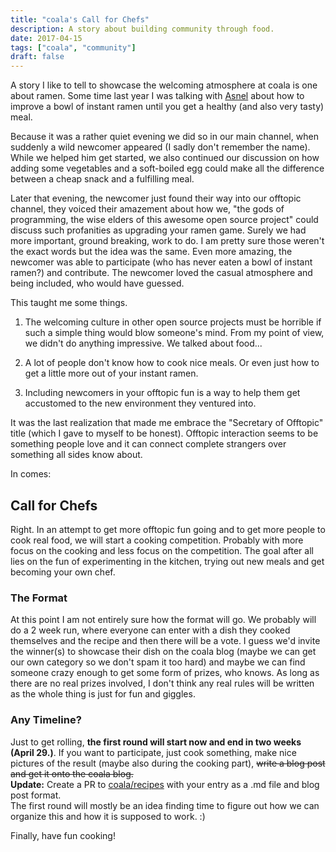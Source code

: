 ```yaml
---
title: "coala's Call for Chefs"
description: A story about building community through food.
date: 2017-04-15
tags: ["coala", "community"]
draft: false
---
```


A story I like to tell to showcase the welcoming atmosphere at coala is one
about ramen.
Some time last year I was talking with [Asnel](https://github.com/Asnelchristian)
about how to improve a bowl of instant ramen until you get a healthy (and also
very tasty) meal.

Because it was a rather quiet evening we did so in our main channel, when suddenly
a wild newcomer appeared (I sadly don't remember the name).
While we helped him get started, we also continued our discussion on how adding
some vegetables and a soft-boiled egg could make all the difference between a
cheap snack and a fulfilling meal.

Later that evening, the newcomer just found their way into our offtopic channel,
they voiced their amazement about how we, "the gods of programming, the wise
elders of this awesome open source project" could discuss such profanities as
upgrading your ramen game.
Surely we had more important, ground breaking, work to do.
I am pretty sure those weren't the exact words but the idea was the same.
Even more amazing, the newcomer was able to participate (who has never eaten a
bowl of instant ramen?) and contribute.
The newcomer loved the casual atmosphere and being included, who would have
guessed.

This taught me some things.

1. The welcoming culture in other open source projects must be horrible if such
a simple thing would blow someone's mind. From my point of view, we didn't do
anything impressive. We talked about food...

2. A lot of people don't know how to cook nice meals. Or even just how to get
a little more out of your instant ramen.

3. Including newcomers in your offtopic fun is a way to help them get accustomed
to the new environment they ventured into.

It was the last realization that made me embrace the "Secretary of Offtopic"
title (which I gave to myself to be honest).
Offtopic interaction seems to be something people love and it can connect
complete strangers over something all sides know about.


In comes:

Call for Chefs
--------------

Right. In an attempt to get more offtopic fun going and to get more people to
cook real food, we will start a cooking competition.
Probably with more focus on the cooking and less focus on the competition.
The goal after all lies on the fun of experimenting in the kitchen, trying out
new meals and get becoming your own chef.

### The Format

At this point I am not entirely sure how the format will go.
We probably will do a 2 week run, where everyone can enter with a dish they
cooked themselves and the recipe and then there will be a vote.
I guess we'd invite the winner(s) to showcase their dish on the coala blog (maybe
we can get our own category so we don't spam it too hard) and maybe we can
find someone crazy enough to get some form of prizes, who knows.
As long as there are no real prizes involved, I don't think any real rules will
be written as the whole thing is just for fun and giggles.

### Any Timeline?

Just to get rolling, **the first round will start now and end in two weeks
(April 29.)**.
If you want to participate, just cook something, make nice pictures of the
result (maybe also during the cooking part), ~~write a blog post and get it onto
the coala blog.~~  
**Update:** Create a PR to [coala/recipes](https://github.com/coala/recipes)
with your entry as a .md file and blog post format.  
The first round will mostly be an idea finding time to figure out how we can
organize this and how it is supposed to work. :)


Finally, have fun cooking!